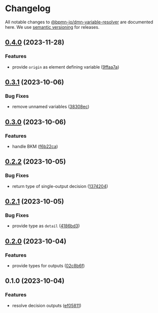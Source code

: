 # Changelog

All notable changes to [@bpmn-io/dmn-variable-resolver](https://github.com/bpmn-io/dmn-variable-resolver) are documented here. We use [semantic versioning](http://semver.org/) for releases.

## [0.4.0](https://github.com/bpmn-io/dmn-variable-resolver/compare/v0.3.1...v0.4.0) (2023-11-28)


### Features

* provide `origin` as element defining variable ([9ffaa7a](https://github.com/bpmn-io/dmn-variable-resolver/commit/9ffaa7a78e132c9e9172a892d3c2530495a69e86))

## [0.3.1](https://github.com/bpmn-io/dmn-variable-resolver/compare/v0.3.0...v0.3.1) (2023-10-06)


### Bug Fixes

* remove unnamed variables ([38308ec](https://github.com/bpmn-io/dmn-variable-resolver/commit/38308ec0260e8e1e65045b1613109ee5d8dc694f))

## [0.3.0](https://github.com/bpmn-io/dmn-variable-resolver/compare/v0.2.2...v0.3.0) (2023-10-06)


### Features

* handle BKM ([f6b22ca](https://github.com/bpmn-io/dmn-variable-resolver/commit/f6b22ca615ad0e75ecd319ddf37eb5975806b7d3))

## [0.2.2](https://github.com/bpmn-io/dmn-variable-resolver/compare/v0.2.1...v0.2.2) (2023-10-05)


### Bug Fixes

* return type of single-output decision ([1374204](https://github.com/bpmn-io/dmn-variable-resolver/commit/1374204a907ca821ac2fed5edd5be7065b7577fa))

## [0.2.1](https://github.com/bpmn-io/dmn-variable-resolver/compare/v0.2.0...v0.2.1) (2023-10-05)


### Bug Fixes

* provide type as `detail` ([4186bd3](https://github.com/bpmn-io/dmn-variable-resolver/commit/4186bd3016d78ba35cfabbeb2f238fa911ccf0ec))

## [0.2.0](https://github.com/bpmn-io/dmn-variable-resolver/compare/v0.1.0...v0.2.0) (2023-10-04)


### Features

* provide types for outputs ([02c8b6f](https://github.com/bpmn-io/dmn-variable-resolver/commit/02c8b6f970721588ba7d39df25837905f024d7a1))

## 0.1.0 (2023-10-04)

### Features

* resolve decision outputs ([ef05811](https://github.com/bpmn-io/dmn-variable-resolver/commit/ef058112a8958add8f9ddfd8b5f2b6ea0f4c04a0))
